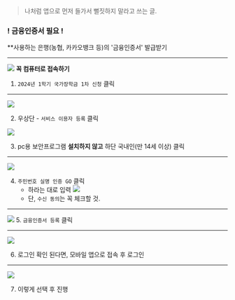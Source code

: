 > 나처럼 앱으로 먼저 들가서 뻘짓하지 말라고 쓰는 글.

### ! 금융인증서 필요 !
**사용하는 은행(농협, 카카오뱅크 등)의 '금융인증서' 발급받기

<hr />

![](https://velog.velcdn.com/images/ga111o/post/9362f191-d2e2-4243-b9b2-42c21aab591a/image.png)
**꼭 컴퓨터로 접속하기**
1. `2024년 1학기 국가장학금 1차 신청` 클릭

<hr />

![](https://velog.velcdn.com/images/ga111o/post/17dd44a8-682f-4476-be84-1a7baab4c3e8/image.png)

2. 우상단 - `서비스 이용자 등록` 클릭

![](https://velog.velcdn.com/images/ga111o/post/5e9a9f27-4d70-4413-843b-9b651020ea91/image.png)

3. pc용 보안프로그램 **설치하지 않고** 하단 국내인(만 14세 이상) 클릭

<hr />

![](https://velog.velcdn.com/images/ga111o/post/3ae45d59-1d87-4403-a398-348e2ac957a6/image.png)

4. `주민번호 실명 인증 GO` 클릭
	- 하라는 대로 입력
	![](https://velog.velcdn.com/images/ga111o/post/7e3e0359-887b-4a5e-8bd4-11b4abd653c9/image.png)
	- 단, `수신 동의`는 꼭 체크할 것.

<hr />

![](https://velog.velcdn.com/images/ga111o/post/d1f625f9-9af0-4a12-b6be-c1347e86ebb2/image.png)
5. `금융인증서 등록` 클릭

<hr />

![](https://velog.velcdn.com/images/ga111o/post/5d2fa04d-4950-4cfd-9f36-4172adfe8024/image.png)

6. 로그인 확인 된다면, 모바일 앱으로 접속 후 로그인 

<hr />


![](https://velog.velcdn.com/images/ga111o/post/d7f0e754-5769-4f88-a878-f1289efe087a/image.png)

7. 이렇게 선택 후 진행